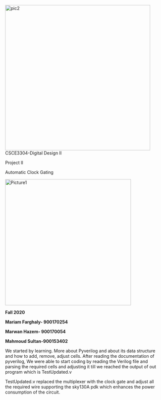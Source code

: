 
<p align="center">

<img width="468" alt="pic2" src="https://user-images.githubusercontent.com/60003290/100896572-6d310f00-34c7-11eb-960c-9ff59812e98d.png"><br />
CSCE3304-Digital Design II<br />

Project II

Automatic Clock Gating <br />

<img width="406" alt="Picture1" src="https://user-images.githubusercontent.com/60003290/100896517-5ee2f300-34c7-11eb-9fe4-9dac5985eda4.png">


**Fall 2020**

**Mariam Farghaly- 900170254**

**Marwan Hazem- 900170054**

**Mahmoud Sultan-900153402**

We started by learning. More about Pyverilog and about its data structure and how to add, remove, adjust cells. After reading the documentation of pyverilog, We were able to start coding by reading the Verilog file and parsing the required cells and adjusting it till we reached the output of out program which is TestUpdated.v

TestUpdated.v replaced the multiplexer with the clock gate and adjust all the required wire supporting the sky130A pdk which enhances the power consumption of the circuit.
</p>
